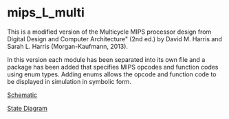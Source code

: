 # mips_L_multi
This is a modified version of the Multicycle MIPS processor design from Digital Design and Computer Architecture" (2nd ed.) by David M. Harris and Sarah L. Harris (Morgan-Kaufmann, 2013).

In this version each module has been separated into its own file and a package has been added that specifies MIPS opcodes and function codes using enum types. Adding enums allows the opcode and function code to be displayed in simulation in symbolic form.

[Schematic](https://github.com/jnestor/mips_L_multi/blob/main/doc/mips_multicycle_2022.pdf)

[State Diagram](https://github.com/jnestor/mips_L_multi/blob/main/doc/multicycle-fsm-2019.pdf)



